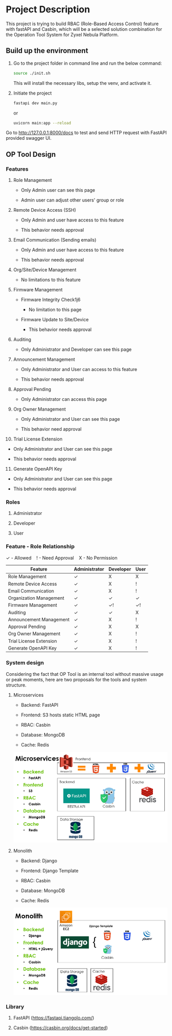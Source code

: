 # Project Description

This project is trying to build RBAC (Role-Based Access Control) feature with fastAPI and Casbin, which will be a selected solution combination for the Operation Tool System for Zyxel Nebula Platform.

## Build up the environment

1. Go to the project folder in command line and run the below command:

    ```.sh
   source ./init.sh
    ```

   This will install the necessary libs, setup the venv, and activate it.

2. Initiate the project

   ```.sh
   fastapi dev main.py
   ```

   or

   ```.sh
   uvicorn main:app --reload
   ```

Go to <http://127.0.0.1:8000/docs> to test and send HTTP request with FastAPI provided swagger UI.

## OP Tool Design

### Features

1. Role Management

   - Only Admin user can see this page

   - Admin user can adjust other users' group or role

2. Remote Device Access (SSH)
  
   - Only Admin and user have access to this feature

   - This behavior needs approval  

3. Email Communication (Sending emails)
  
   - Only Admin and user have access to this feature

   - This behavior needs approval

4. Org/Site/Device Management

   - No limitations to this feature

5. Firmware Management

   - Firmware Integrity Check1j6

      - No limitation to this page

   - Firmware Update to Site/Device

      - This behavior needs approval

6. Auditing

   - Only Administrator and Developer can see this page

7. Announcement Management

   - Only Administrator and User can access to this feature

   - This behavior needs approval

8. Approval Pending

   - Only Administrator can access this page

9. Org Owner Management

   - Only Administrator and User can see this page

   - This behavior need approval

10. Trial License Extension

   - Only Administrator and User can see this page

   - This behavior needs approval

11. Generate OpenAPI Key

   - Only Administrator and User can see this page

   - This behavior needs approval

### Roles

1. Administrator

2. Developer

3. User

### Feature - Role Relationship

✓ - Allowed &nbsp;&nbsp; ! - Need Approval &nbsp;&nbsp; X - No Permission

| Feature                  | Administrator | Developer   | User        |
|--------------------------|---------------|-------------|-------------|
| Role Management          | ✓             | X           | X           |
| Remote Device Access     | ✓             | X           | !           |
| Email Communication      | ✓             | X           | !           |
| Organization Management  | ✓             | ✓           | ✓           |
| Firmware Management      | ✓             | ✓!          | ✓!          |
| Auditing                 | ✓             | ✓           | X           |
| Announcement Management  | ✓             | X           | !           |
| Approval Pending         | ✓             | X           | X           |
| Org Owner Management     | ✓             | X           | !           |
| Trial License Extension  | ✓             | X           | !           |
| Generate OpenAPI Key     | ✓             | X           | !           |

### System design

Considering the fact that OP Tool is an internal tool without massive usage or peak moments, here are two proposals for the tools and system structure.

1. Microservices
  
   - Backend: FastAPI

   - Frontend: S3 hosts static HTML page

   - RBAC: Casbin

   - Database: MongoDB

   - Cache: Redis

   ![image](./pictures/microservices.png)

2. Monolith

   - Backend: Django

   - Frontend: Django Template

   - RBAC: Casbin

   - Database: MongoDB

   - Cache: Redis

   ![image](./pictures/monolith.png)

### Library

1. FastAPI (<https://fastapi.tiangolo.com/>)

2. Casbin (<https://casbin.org/docs/get-started>)
